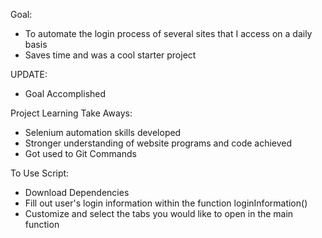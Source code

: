 Goal: 
- To automate the login process of several sites that I access on a daily basis
- Saves time and was a cool starter project

UPDATE: 
- Goal Accomplished


Project Learning Take Aways:
- Selenium automation skills developed
- Stronger understanding of website programs and code achieved
- Got used to Git Commands

To Use Script:
- Download Dependencies 
- Fill out user's login information within the function loginInformation()
- Customize and select the tabs you would like to open in the main function
